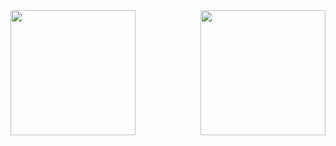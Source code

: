 <!-- ### Hi there 👋 -->

<a href="https://github.com/brennoe/github-readme-stats">
  <img height=200 align="left" src="https://github-readme-stats.vercel.app/api?username=brennoe&theme=radical&card_width=180" />
</a>
<a href="https://github.com/brennoe/convoychat">
  <img height=200 align="right" src="https://github-readme-stats.vercel.app/api/top-langs?username=brennoe&theme=radical&layout=compact&langs_count=8&card_width=180" />
</a>

<!--
- 🔭 I’m currently working on ...
- 🌱 I’m currently learning ...
- 👯 I’m looking to collaborate on ...
- 🤔 I’m looking for help with ...
- 💬 Ask me about ...
- 📫 How to reach me: ...
- 😄 Pronouns: ...
- ⚡ Fun fact: ...
-->
